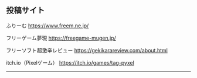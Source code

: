 ## 投稿サイト

ふりーむ
https://www.freem.ne.jp/

フリーゲーム夢現
https://freegame-mugen.jp/

フリーソフト超激辛レビュー
https://gekikarareview.com/about.html

itch.io（Pixelゲーム）
https://itch.io/games/tag-pyxel

---

